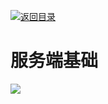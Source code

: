 [![返回目录](https://i.postimg.cc/WzXsh0MX/image.png)](https://parg.co/UdT)

# 服务端基础

![](http://ww3.sinaimg.cn/large/697e0967jw1ew4b6sp4zyj20qo0k0gmh.jpg)

